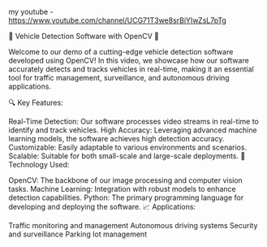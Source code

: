 my youtube - https://www.youtube.com/channel/UCG71T3we8srBiYIwZsL7pTg

🚗 Vehicle Detection Software with OpenCV 🚗

Welcome to our demo of a cutting-edge vehicle detection software developed using OpenCV! In this video, we showcase how our software accurately detects and tracks vehicles in real-time, making it an essential tool for traffic management, surveillance, and autonomous driving applications.

🔍 Key Features:

Real-Time Detection: Our software processes video streams in real-time to identify and track vehicles.
High Accuracy: Leveraging advanced machine learning models, the software achieves high detection accuracy.
Customizable: Easily adaptable to various environments and scenarios.
Scalable: Suitable for both small-scale and large-scale deployments.
🔧 Technology Used:

OpenCV: The backbone of our image processing and computer vision tasks.
Machine Learning: Integration with robust models to enhance detection capabilities.
Python: The primary programming language for developing and deploying the software.
📈 Applications:

Traffic monitoring and management
Autonomous driving systems
Security and surveillance
Parking lot management
